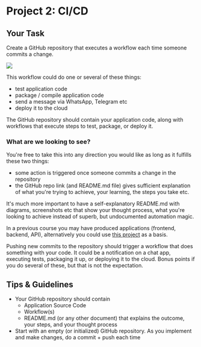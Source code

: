 # Project 2: CI/CD

## Your Task

Create a GitHub repository that executes a workflow each time someone commits a change.

![](./gha.png)

This workflow could do one or several of these things:

* test application code
* package / compile application code
* send a message via WhatsApp, Telegram etc
* deploy it to the cloud

The GitHub repository should contain your application code, along with workflows that execute steps to test, package, or deploy it.

### What are we looking to see?

You're free to take this into any direction you would like as long as it fulfills these two things:

* some action is triggered once someone commits a change in the repository
* the GitHub repo link (and README.md file) gives sufficient explanation of what you're trying to achieve, your learning, the steps you take etc.

It's much more important to have a self-explanatory README.md with diagrams, screenshots etc that show your thought process, what you're looking to achieve instead of superb, but undocumented automation magic.

In a previous course you may have produced applications (frontend, backend, API), alternatively you could use [this project](https://github.com/u1i/nodejs-test) as a basis.

Pushing new commits to the repository should trigger a workflow that does something with your code. It could be a notification on a chat app, executing tests, packaging it up, or deploying it to the cloud. Bonus points if you do several of these, but that is not the expectation.


## Tips & Guidelines

* Your GitHub repository should contain
    * Application Source Code
    * Workflow(s)
    * README.md (or any other document) that explains the outcome, your steps, and your thought process
* Start with an empty (or initialized) GitHub repository. As you implement and make changes, do a commit + push each time
